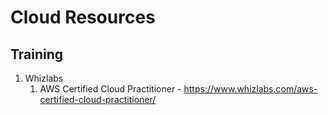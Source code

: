 # Cloud Resources

## Training

1. Whizlabs
   1. AWS Certified Cloud Practitioner - <https://www.whizlabs.com/aws-certified-cloud-practitioner/>
